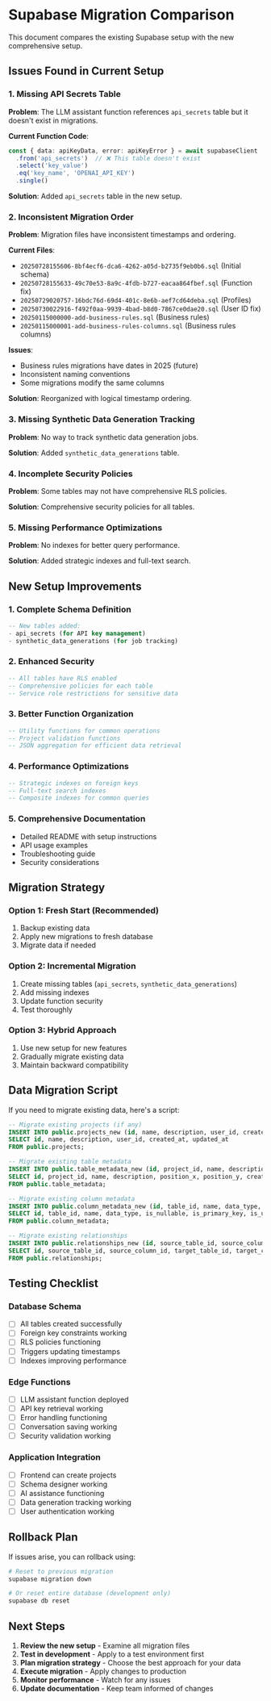 # Supabase Migration Comparison

This document compares the existing Supabase setup with the new comprehensive setup.

## Issues Found in Current Setup

### 1. Missing API Secrets Table
**Problem**: The LLM assistant function references `api_secrets` table but it doesn't exist in migrations.

**Current Function Code**:
```typescript
const { data: apiKeyData, error: apiKeyError } = await supabaseClient
  .from('api_secrets')  // ❌ This table doesn't exist
  .select('key_value')
  .eq('key_name', 'OPENAI_API_KEY')
  .single()
```

**Solution**: Added `api_secrets` table in the new setup.

### 2. Inconsistent Migration Order
**Problem**: Migration files have inconsistent timestamps and ordering.

**Current Files**:
- `20250728155606-8bf4ecf6-dca6-4262-a05d-b2735f9eb0b6.sql` (Initial schema)
- `20250728155633-49c70e53-8a9c-4fdb-b727-eacaa864fbef.sql` (Function fix)
- `20250729020757-16bdc76d-69d4-401c-8e6b-aef7cd64deba.sql` (Profiles)
- `20250730022916-f492f0aa-9939-4bad-b8d0-7867ce0dae20.sql` (User ID fix)
- `20250115000000-add-business-rules.sql` (Business rules)
- `20250115000001-add-business-rules-columns.sql` (Business rules columns)

**Issues**:
- Business rules migrations have dates in 2025 (future)
- Inconsistent naming conventions
- Some migrations modify the same columns

**Solution**: Reorganized with logical timestamp ordering.

### 3. Missing Synthetic Data Generation Tracking
**Problem**: No way to track synthetic data generation jobs.

**Solution**: Added `synthetic_data_generations` table.

### 4. Incomplete Security Policies
**Problem**: Some tables may not have comprehensive RLS policies.

**Solution**: Comprehensive security policies for all tables.

### 5. Missing Performance Optimizations
**Problem**: No indexes for better query performance.

**Solution**: Added strategic indexes and full-text search.

## New Setup Improvements

### 1. Complete Schema Definition
```sql
-- New tables added:
- api_secrets (for API key management)
- synthetic_data_generations (for job tracking)
```

### 2. Enhanced Security
```sql
-- All tables have RLS enabled
-- Comprehensive policies for each table
-- Service role restrictions for sensitive data
```

### 3. Better Function Organization
```sql
-- Utility functions for common operations
-- Project validation functions
-- JSON aggregation for efficient data retrieval
```

### 4. Performance Optimizations
```sql
-- Strategic indexes on foreign keys
-- Full-text search indexes
-- Composite indexes for common queries
```

### 5. Comprehensive Documentation
- Detailed README with setup instructions
- API usage examples
- Troubleshooting guide
- Security considerations

## Migration Strategy

### Option 1: Fresh Start (Recommended)
1. Backup existing data
2. Apply new migrations to fresh database
3. Migrate data if needed

### Option 2: Incremental Migration
1. Create missing tables (`api_secrets`, `synthetic_data_generations`)
2. Add missing indexes
3. Update function security
4. Test thoroughly

### Option 3: Hybrid Approach
1. Use new setup for new features
2. Gradually migrate existing data
3. Maintain backward compatibility

## Data Migration Script

If you need to migrate existing data, here's a script:

```sql
-- Migrate existing projects (if any)
INSERT INTO public.projects_new (id, name, description, user_id, created_at, updated_at)
SELECT id, name, description, user_id, created_at, updated_at
FROM public.projects;

-- Migrate existing table metadata
INSERT INTO public.table_metadata_new (id, project_id, name, description, position_x, position_y, created_at, updated_at)
SELECT id, project_id, name, description, position_x, position_y, created_at, updated_at
FROM public.table_metadata;

-- Migrate existing column metadata
INSERT INTO public.column_metadata_new (id, table_id, name, data_type, is_nullable, is_primary_key, is_unique, default_value, max_length, pattern, sample_values, position, created_at, updated_at)
SELECT id, table_id, name, data_type, is_nullable, is_primary_key, is_unique, default_value, max_length, pattern, sample_values, position, created_at, updated_at
FROM public.column_metadata;

-- Migrate existing relationships
INSERT INTO public.relationships_new (id, source_table_id, source_column_id, target_table_id, target_column_id, relationship_type, created_at)
SELECT id, source_table_id, source_column_id, target_table_id, target_column_id, relationship_type, created_at
FROM public.relationships;
```

## Testing Checklist

### Database Schema
- [ ] All tables created successfully
- [ ] Foreign key constraints working
- [ ] RLS policies functioning
- [ ] Triggers updating timestamps
- [ ] Indexes improving performance

### Edge Functions
- [ ] LLM assistant function deployed
- [ ] API key retrieval working
- [ ] Error handling functioning
- [ ] Conversation saving working
- [ ] Security validation working

### Application Integration
- [ ] Frontend can create projects
- [ ] Schema designer working
- [ ] AI assistance functioning
- [ ] Data generation tracking working
- [ ] User authentication working

## Rollback Plan

If issues arise, you can rollback using:

```bash
# Reset to previous migration
supabase migration down

# Or reset entire database (development only)
supabase db reset
```

## Next Steps

1. **Review the new setup** - Examine all migration files
2. **Test in development** - Apply to a test environment first
3. **Plan migration strategy** - Choose the best approach for your data
4. **Execute migration** - Apply changes to production
5. **Monitor performance** - Watch for any issues
6. **Update documentation** - Keep team informed of changes 